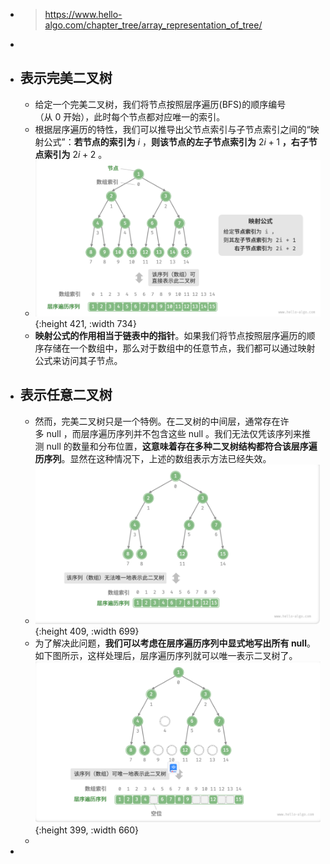 - > https://www.hello-algo.com/chapter_tree/array_representation_of_tree/
-
- ## 表示完美二叉树
	- 给定一个完美二叉树，我们将节点按照层序遍历(BFS)的顺序编号（从 0 开始），此时每个节点都对应唯一的索引。
	- 根据层序遍历的特性，我们可以推导出父节点索引与子节点索引之间的“映射公式”：**若节点的索引为** $i$ ，**则该节点的左子节点索引为** $2i+1$ **，右子节点索引为** $2i+2$ 。
	- ![image.png](../assets/image_1685427774600_0.png){:height 421, :width 734}
	- **映射公式的作用相当于链表中的指针**。如果我们将节点按照层序遍历的顺序存储在一个数组中，那么对于数组中的任意节点，我们都可以通过映射公式来访问其子节点。
- ## 表示任意二叉树
	- 然而，完美二叉树只是一个特例。在二叉树的中间层，通常存在许多 null ，而层序遍历序列并不包含这些 null 。我们无法仅凭该序列来推测 null 的数量和分布位置，**这意味着存在多种二叉树结构都符合该层序遍历序列**。显然在这种情况下，上述的数组表示方法已经失效。
	- ![image.png](../assets/image_1685428029283_0.png){:height 409, :width 699}
	- 为了解决此问题，**我们可以考虑在层序遍历序列中显式地写出所有 null**。如下图所示，这样处理后，层序遍历序列就可以唯一表示二叉树了。 ![image.png](../assets/image_1685428053119_0.png){:height 399, :width 660}
	-
-